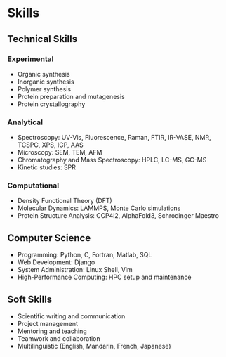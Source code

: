 # Skills

## Technical Skills
### Experimental
- Organic synthesis
- Inorganic synthesis
- Polymer synthesis
- Protein preparation and mutagenesis
- Protein crystallography

### Analytical
- Spectroscopy: UV-Vis, Fluorescence, Raman, FTIR, IR-VASE, NMR, TCSPC, XPS, ICP, AAS
- Microscopy: SEM, TEM, AFM
- Chromatography and Mass Spectroscopy: HPLC, LC-MS, GC-MS
- Kinetic studies: SPR

### Computational
- Density Functional Theory (DFT)
- Molecular Dynamics: LAMMPS, Monte Carlo simulations
- Protein Structure Analysis: CCP4i2, AlphaFold3, Schrodinger Maestro

## Computer Science
- Programming: Python, C, Fortran, Matlab, SQL
- Web Development: Django
- System Administration: Linux Shell, Vim
- High-Performance Computing: HPC setup and maintenance

## Soft Skills
- Scientific writing and communication
- Project management
- Mentoring and teaching
- Teamwork and collaboration
- Multilinguistic (English, Mandarin, French, Japanese)
